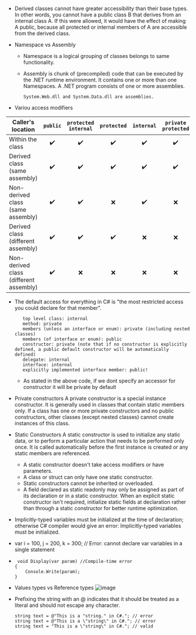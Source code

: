 * Derived classes cannot have greater accessibility than their base types. In other words, you cannot have a public class B that derives from an internal class A. 
  If this were allowed, it would have the effect of making A public, because all protected or internal members of A are accessible from the derived class.

* Namespace vs Assembly

    * Namespace is a logical grouping of classes belongs to same functionality.

    * Assembly is chunk of (precompiled) code that can be executed by the .NET runtime environment. It contains one or more than one Namespaces. A .NET program consists of one or 
      more assemblies. 
      
          System.Web.dll and System.Data.dll are assemblies.

*  Variou access modifiers

| Caller's location                      | `public` | `protected internal` | `protected` | `internal` | `private protected` | `private` |
| -------------------------------------- | :------: | :------------------: | :---------: | :--------: | :-----------------: | :-------: |
| Within the class                       |   ✔️️   |         ✔️         |     ✔️     |     ✔️     |         ✔️          |    ✔️     |
| Derived class (same assembly)          |   ✔️   |         ✔️         |     ✔️     |     ✔️     |         ✔️          |    ❌     |
| Non-derived class (same assembly)      |   ✔️   |         ✔️         |     ❌     |     ✔️     |         ❌          |    ❌     |
| Derived class (different assembly)     |   ✔️   |         ✔️         |     ✔️     |     ❌     |         ❌          |    ❌     |
| Non-derived class (different assembly) |   ✔️   |         ❌         |     ❌     |     ❌     |         ❌          |    ❌     |

* The default access for everything in C# is "the most restricted access you could declare for that member".
   ```
      top level class: internal
      method: private
      members (unless an interface or enum): private (including nested classes)
      members (of interface or enum): public
      constructor: private (note that if no constructor is explicitly defined, a public default constructor will be automatically defined)
      delegate: internal
      interface: internal
      explicitly implemented interface member: public!
   ```
    * As stated in the above code, if we dont specify an accessor for constructor it will be private by default

* Private constructors
  A private constructor is a special instance constructor. It is generally used in classes that contain static members only. If a class has one or more private constructors and   no public constructors, other classes (except nested classes) cannot create instances of this class.
* Static Constructors
  A static constructor is used to initialize any static data, or to perform a particular action that needs to be performed only once. It is called automatically before the first   instance is created or any static members are referenced. 
    * A static constructor doesn't take access modifiers or have parameters.
    * A class or struct can only have one static constructor.
    * Static constructors cannot be inherited or overloaded.
    * A field declared as static readonly may only be assigned as part of its declaration or in a static constructor. When an explicit static constructor isn't required,
      initialize static fields at declaration rather than through a static constructor for better runtime optimization.

* Implicitly-typed variables must be initialized at the time of declaration; otherwise C# compiler would give an error: Implicitly-typed variables must be initialized.
* var i = 100, j = 200, k = 300; // Error: cannot declare var variables in a single statement
* ```
   void Display(var param) //Compile-time error
  {
      Console.Write(param);
  }
  ```
* Values types vs Reference types
  ![image](https://user-images.githubusercontent.com/30605841/135105218-960ae45d-6814-4cba-bad8-050d21317d01.png)

* Prefixing the string with an @ indicates that it should be treated as a literal and should not escape any character.
  ```
  string text = @"This is a "string." in C#."; // error
  string text = @"This is a \"string\" in C#."; // error
  string text = "This is a \"string\" in C#."; // valid
  ```
